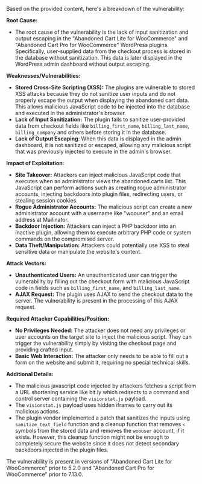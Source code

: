 Based on the provided content, here's a breakdown of the vulnerability:

**Root Cause:**

*   The root cause of the vulnerability is the lack of input sanitization and output escaping in the "Abandoned Cart Lite for WooCommerce" and "Abandoned Cart Pro for WooCommerce" WordPress plugins. Specifically, user-supplied data from the checkout process is stored in the database without sanitization. This data is later displayed in the WordPress admin dashboard without output escaping.

**Weaknesses/Vulnerabilities:**

*   **Stored Cross-Site Scripting (XSS):** The plugins are vulnerable to stored XSS attacks because they do not sanitize user inputs and do not properly escape the output when displaying the abandoned cart data. This allows malicious JavaScript code to be injected into the database and executed in the administrator's browser.
*   **Lack of Input Sanitization:**  The plugin fails to sanitize user-provided data from checkout fields like `billing_first_name`, `billing_last_name`, `billing_company` and others before storing it in the database.
*  **Lack of Output Escaping**: When this data is displayed in the admin dashboard, it is not sanitized or escaped, allowing any malicious script that was previously injected to execute in the admin's browser.

**Impact of Exploitation:**

*   **Site Takeover:** Attackers can inject malicious JavaScript code that executes when an administrator views the abandoned carts list. This JavaScript can perform actions such as creating rogue administrator accounts, injecting backdoors into plugin files, redirecting users, or stealing session cookies.
*   **Rogue Administrator Accounts:** The malicious script can create a new administrator account with a username like "woouser" and an email address at Mailinator.
*   **Backdoor Injection:** Attackers can inject a PHP backdoor into an inactive plugin, allowing them to execute arbitrary PHP code or system commands on the compromised server.
*   **Data Theft/Manipulation:** Attackers could potentially use XSS to steal sensitive data or manipulate the website's content.

**Attack Vectors:**

*   **Unauthenticated Users:** An unauthenticated user can trigger the vulnerability by filling out the checkout form with malicious JavaScript code in fields such as `billing_first_name`, and `billing_last_name`.
*   **AJAX Request:** The plugin uses AJAX to send the checkout data to the server. The vulnerability is present in the processing of this AJAX request.

**Required Attacker Capabilities/Position:**

*   **No Privileges Needed:** The attacker does not need any privileges or user accounts on the target site to inject the malicious script. They can trigger the vulnerability simply by visiting the checkout page and providing crafted input.
*   **Basic Web Interaction:** The attacker only needs to be able to fill out a form on the website and submit it, requiring no special technical skills.

**Additional Details:**
*   The malicious javascript code injected by attackers fetches a script from a URL shortening service like bit.ly which redirects to a command and control server containing the `visionstat.js` payload.
* The `visionstat.js` payload uses hidden iframes to carry out its malicious actions.
* The plugin vendor implemented a patch that sanitizes the inputs using `sanitize_text_field` function and a cleanup function that removes `<` symbols from the stored data and removes the `woouser` account, if it exists. However, this cleanup function might not be enough to completely secure the website since it does not detect secondary backdoors injected in the plugin files.

The vulnerability is present in versions of "Abandoned Cart Lite for WooCommerce" prior to 5.2.0 and "Abandoned Cart Pro for WooCommerce" prior to 7.13.0.
